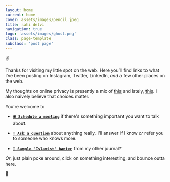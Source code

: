 ```yaml
---
layout: home
current: home
cover: assets/images/pencil.jpeg
title: rahi delvi
navigation: true
logo: 'assets/images/ghost.png'
class: page-template
subclass: 'post page'
---
```


✌

Thanks for visiting my little spot on the web. Here you’ll find links to what I’ve been posting on Instagram, Twitter, LinkedIn, _and_ a few other places on the web.

My thoughts on online privacy is presently a mix of [this][1] and lately, [this][2]. I also naively believe that choices matter. 

You're welcome to

- **[`🛎 Schedule a meeting`][5]** if there's something important you want to talk about.

- **[`🙋 Ask a question`][3]** about anything really. I'll answer if I know _or_ refer you to someone who knows more.

- **[`🎅 Sample 'Islamist' banter`][4]** from my other journal?

_Or_, just plain poke around, click on something interesting, and bounce outta here.

👋

[1]: https://www.socialprofit.us
[2]: https://youtu.be/VUwBcTgzbtU?t=2291
[3]: https://forms.gle/1kiATpYrf1tgAyz88
[4]: https://listed.to/@rahi
[5]: https://vyte.in/rahi
